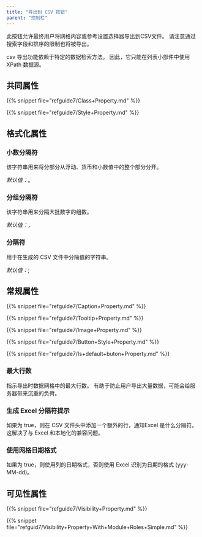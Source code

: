 ```yaml
---
title: "导出到 CSV 按钮"
parent: "控制栏"
---
```



此按钮允许最终用户将网格内容或参考设置选择器导出到CSV文件。 请注意通过搜索字段和排序的限制也将被导出。

csv 导出功能依赖于特定的数据检索方法。 因此，它只能在列表小部件中使用 XPath 数据源。

## 共同属性

{{% snippet file="refguide7/Class+Property.md" %}}

{{% snippet file="refguide7/Style+Property.md" %}}

## 格式化属性

### 小数分隔符

该字符串用来将分部分从浮动、货币和小数值中的整个部分分开。

_默认值：_。

### 分组分隔符

该字符串用来分隔大批数字的组数。

_默认值：_，

### 分隔符

用于在生成的 CSV 文件中分隔值的字符串。

_默认值：_;

## 常规属性

{{% snippet file="refguide7/Caption+Property.md" %}}

{{% snippet file="refguide7/Tooltip+Property.md" %}}

{{% snippet file="refguide7/Image+Property.md" %}}

{{% snippet file="refguide7/Button+Style+Property.md" %}}

{{% snippet file="refguide7/Is+default+buton+Property.md" %}}

### 最大行数

指示导出时数据网格中的最大行数。 有助于防止用户导出大量数据，可能会给服务器带来沉重的负荷。

### 生成 Excel 分隔符提示

如果为 true，则在 CSV 文件头中添加一个额外的行，通知Excel 是什么分隔符。 这解决了与 Excel 和本地化的兼容问题。

### 使用网格日期格式

如果为 true，则使用列的日期格式，否则使用 Excel 识别为日期的格式 (yyy-MM-dd)。

## 可见性属性

{{% snippet file="refguide7/Visibility+Property.md" %}}

{{% snippet file="refguid7/Visibility+Property+With+Module+Roles+Simple.md" %}}
